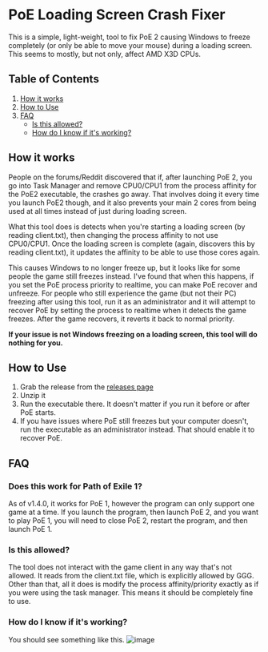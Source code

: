 # PoE Loading Screen Crash Fixer

This is a simple, light-weight, tool to fix PoE 2 causing Windows to freeze completely (or only be able to move your mouse) during a loading screen. This seems to mostly, but not only, affect AMD X3D CPUs.

## Table of Contents

1. [How it works](#how-it-works)
2. [How to Use](#how-to-use)
3. [FAQ](#faq)
   - [Is this allowed?](#is-this-allowed)
   - [How do I know if it's working?](#how-do-i-know-if-its-working)

## How it works

People on the forums/Reddit discovered that if, after launching PoE 2, you go into Task Manager and remove CPU0/CPU1 from the process affinity for the PoE2 executable, the crashes go away.
That involves doing it every time you launch PoE2 though, and it also prevents your main 2 cores from being used at all times instead of just during loading screen.

What this tool does is detects when you're starting a loading screen (by reading client.txt), then changing the process affinity to not use CPU0/CPU1. Once the loading screen is complete
(again, discovers this by reading client.txt), it updates the affinity to be able to use those cores again.

This causes Windows to no longer freeze up, but it looks like for some people the game still freezes instead. I've found that when this happens, if you set the PoE process priority to realtime,
you can make PoE recover and unfreeze. For people who still experience the game (but not their PC) freezing after using this tool, run it as an administrator and it will attempt to recover
PoE by setting the process to realtime when it detects the game freezes. After the game recovers, it reverts it back to normal priority.

**If your issue is not Windows freezing on a loading screen, this tool will do nothing for you.**

## How to Use

1. Grab the release from the [releases page](https://github.com/Kapps/PoEUncrasher/releases/)
2. Unzip it
3. Run the executable there. It doesn't matter if you run it before or after PoE starts.
4. If you have issues where PoE still freezes but your computer doesn't, run the executable as an administrator instead. That should enable it to recover PoE.

## FAQ

### Does this work for Path of Exile 1?
As of v1.4.0, it works for PoE 1, however the program can only support one game at a time. If you launch the program, then launch PoE 2, and you want to play PoE 1, you will need to close PoE 2, restart the program, and then launch PoE 1.

### Is this allowed?
The tool does not interact with the game client in any way that's not allowed. It reads from the client.txt file, which is explicitly allowed by GGG. Other than that, all it does is modify the process affinity/priority exactly as if you were using the task manager. This means it should be completely fine to use.

### How do I know if it's working?
You should see something like this.
![image](https://github.com/user-attachments/assets/03e95e15-bbb1-4ebd-8c2f-345c37ab4643)
